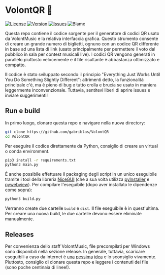 # VolontQR 🚀

[![License](https://img.shields.io/github/license/gabriblas/volontQR?color=orange)](https://github.com/gabriblas/VolontQR/blob/main/LICENSE)
[![Version](https://img.shields.io/github/v/release/gabriblas/volontQR?color=blue)](https://github.com/gabriblas/VolontQR/releases/latest)
[![Issues](https://img.shields.io/github/issues/gabriblas/volontQR?color=blue)](https://github.com/gabriblas/volontQR/issues)
![Blame](https://img.shields.io/badge/code_quality-so_bad_it's_good-green)

Questa repo contiene il codice sorgente per il generatore di codici QR usato da VolontMusic e la relativa interfaccia grafica. Questo strumento consente di creare un grande numero di biglietti, ognuno con un codice QR differente in base ad una lista di link (usato principalmente per permettere il voto dal pubblico in sala per contest musicali live). I codici QR vengono generati in parallelo piuttosto velocemente e il file risultante è abbastanza ottimizzato e compatto.

Il codice è stato sviluppato secondo il principio "Everything Just Works Until You Do Something Slightly Different": altrimenti detto, la funzionalità principale c'è, ma è pieno di bug e tutto crolla e brucia se usato in maniera leggermente inconvenzionale. Tuttavia, sentitevi liberi di aprire issues e inviare suggerimenti!

## Run e build

In primo luogo, clonare questa repo e navigare nella nuova directory:

```bash
git clone https://github.com/gabriblas/VolontQR
cd VolontQR
```

Per eseguire il codice direttamente da Python, consiglio di creare un virtual o conda environment. 
```bash
pip3 install -r requirements.txt
python3 main.py
```

È anche possibile effettuare il packaging degli script in un unico eseguibile tramite i tool della libreria [NiceGUI](https://nicegui.io/) (che a sua volta utilizza [pyInstaller](https://pyinstaller.org/) e [pywebview](https://pywebview.flowrl.com/)). Per compilare l'eseguibile (dopo aver installato le dipendenze come sopra):

```bash
python3 build.py
```

Verranno create due cartelle `build` e `dist`. Il file eseguibile è in quest'ultima. Per creare una nuova build, le due cartelle devono essere eliminate manualmente.

## Releases

Per convenienza dello staff VolontMusic, file precompilati per Windows sono disponibili nella sezione release. In generale, tuttavia, scaricare eseguibili a caso da internet è [una](https://en.wikipedia.org/wiki/Computer_virus) [pessima](https://en.wikipedia.org/wiki/XZ_Utils_backdoor) [idea](https://www.cs.cmu.edu/~rdriley/487/papers/Thompson_1984_ReflectionsonTrustingTrust.pdf) e lo sconsiglio vivamente. Piuttosto, consiglio di clonare questa repo e leggere i contenuti dei file (sono poche centinaia di linee!).
